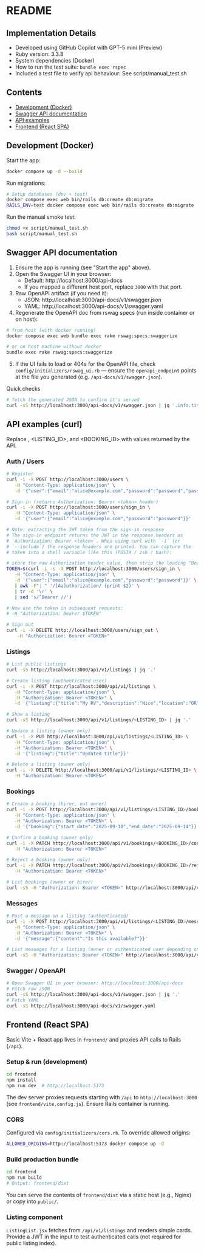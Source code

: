 # README

## Implementation Details
- Developed using GitHub Copilot with GPT-5 mini (Preview) 
- Ruby version: 3.3.8
- System dependencies (Docker)
- How to run the test suite: `bundle exec rspec`
- Included a test file to verify api behaviour: See script/manual_test.sh

## Contents
- [Development (Docker)](#development-docker)
- [Swagger API documentation](#swagger-api-documentation)
- [API examples](#api-examples-curl)
- [Frontend (React SPA)](#frontend-react-spa) 

## Development (Docker)

Start the app:
```bash
docker compose up -d --build
```

Run migrations:
```bash
# Setup databases (dev + test)
docker compose exec web bin/rails db:create db:migrate
RAILS_ENV=test docker compose exec web bin/rails db:create db:migrate
```

Run the manual smoke test:
```bash
chmod +x script/manual_test.sh
bash script/manual_test.sh
```
## Swagger API documentation

1. Ensure the app is running (see "Start the app" above).
2. Open the Swagger UI in your browser:
   - Default: http://localhost:3000/api-docs
   - If you mapped a different host port, replace `3000` with that port.
3. Raw OpenAPI artifact (if you need it):
   - JSON: http://localhost:3000/api-docs/v1/swagger.json
   - YAML: http://localhost:3000/api-docs/v1/swagger.yaml
4. Regenerate the OpenAPI doc from rswag specs (run inside container or on host):
```bash
# from host (with docker running)
docker compose exec web bundle exec rake rswag:specs:swaggerize

# or on host machine without docker
bundle exec rake rswag:specs:swaggerize
```
5. If the UI fails to load or 404s for the OpenAPI file, check `config/initializers/rswag_ui.rb` — ensure the `openapi_endpoint` points at the file you generated (e.g. `/api-docs/v1/swagger.json`).

Quick checks
```bash
# fetch the generated JSON to confirm it's served
curl -sS http://localhost:3000/api-docs/v1/swagger.json | jq '.info.title'  # requires jq
```

## API examples (curl)

Replace <TOKEN>, <LISTING_ID>, and <BOOKING_ID> with values returned by the API.

### Auth / Users
```bash
# Register
curl -i -X POST http://localhost:3000/users \
   -H "Content-Type: application/json" \
   -d '{"user":{"email":"alice@example.com","password":"password","password_confirmation":"password","name":"Alice"}}'

# Sign in (returns Authorization: Bearer <token> header)
curl -i -X POST http://localhost:3000/users/sign_in \
   -H "Content-Type: application/json" \
   -d '{"user":{"email":"alice@example.com","password":"password"}}'

# Note: extracting the JWT token from the sign-in response
# The sign-in endpoint returns the JWT in the response headers as
# `Authorization: Bearer <token>`. When using curl with `-i` (or
# `--include`) the response headers are printed. You can capture the
# token into a shell variable like this (POSIX / zsh / bash):

# store the raw Authorization header value, then strip the leading "Bearer "
TOKEN=$(curl -i -s -X POST http://localhost:3000/users/sign_in \
   -H "Content-Type: application/json" \
   -d '{"user":{"email":"alice@example.com","password":"password"}}' \
   | awk -F": " '/[Aa]uthorization/ {print $2}' \
   | tr -d '\r' \
   | sed 's/^Bearer //')

# Now use the token in subsequent requests:
# -H "Authorization: Bearer $TOKEN"

# Sign out
curl -i -X DELETE http://localhost:3000/users/sign_out \
    -H "Authorization: Bearer <TOKEN>"
```

### Listings
```bash
# List public listings
curl -sS http://localhost:3000/api/v1/listings | jq '.'

# Create listing (authenticated user)
curl -i -X POST http://localhost:3000/api/v1/listings \
   -H "Content-Type: application/json" \
   -H "Authorization: Bearer <TOKEN>" \
   -d '{"listing":{"title":"My RV","description":"Nice","location":"OR","price_per_day":100}}'

# Show a listing
curl -sS http://localhost:3000/api/v1/listings/<LISTING_ID> | jq '.'

# Update a listing (owner only)
curl -i -X PUT http://localhost:3000/api/v1/listings/<LISTING_ID> \
   -H "Content-Type: application/json" \
   -H "Authorization: Bearer <TOKEN>" \
   -d '{"listing":{"title":"Updated title"}}'

# Delete a listing (owner only)
curl -i -X DELETE http://localhost:3000/api/v1/listings/<LISTING_ID> \
   -H "Authorization: Bearer <TOKEN>"
```

### Bookings
```bash
# Create a booking (hirer, not owner)
curl -i -X POST http://localhost:3000/api/v1/listings/<LISTING_ID>/bookings \
   -H "Content-Type: application/json" \
   -H "Authorization: Bearer <TOKEN>" \
   -d '{"booking":{"start_date":"2025-09-10","end_date":"2025-09-14"}}'

# Confirm a booking (owner only)
curl -i -X PATCH http://localhost:3000/api/v1/bookings/<BOOKING_ID>/confirm \
   -H "Authorization: Bearer <TOKEN>"

# Reject a booking (owner only)
curl -i -X PATCH http://localhost:3000/api/v1/bookings/<BOOKING_ID>/reject \
   -H "Authorization: Bearer <TOKEN>"

# List bookings (owner or hirer)
curl -sS -H "Authorization: Bearer <TOKEN>" http://localhost:3000/api/v1/bookings | jq '.'
```

### Messages
```bash
# Post a message on a listing (authenticated)
curl -i -X POST http://localhost:3000/api/v1/listings/<LISTING_ID>/messages \
   -H "Content-Type: application/json" \
   -H "Authorization: Bearer <TOKEN>" \
   -d '{"message":{"content":"Is this available?"}}'

# List messages for a listing (owner or authenticated user depending on API)
curl -sS -H "Authorization: Bearer <TOKEN>" http://localhost:3000/api/v1/listings/<LISTING_ID>/messages | jq '.'
```

### Swagger / OpenAPI
```bash
# Open Swagger UI in your browser: http://localhost:3000/api-docs
# Fetch raw JSON
curl -sS http://localhost:3000/api-docs/v1/swagger.json | jq '.'
# Fetch YAML
curl -sS http://localhost:3000/api-docs/v1/swagger.yaml
```

## Frontend (React SPA)

Basic Vite + React app lives in `frontend/` and proxies API calls to Rails (`/api`).

### Setup & run (development)
```bash
cd frontend
npm install
npm run dev  # http://localhost:5173
```

The dev server proxies requests starting with `/api` to `http://localhost:3000` (see `frontend/vite.config.js`). Ensure Rails container is running.

### CORS
Configured via `config/initializers/cors.rb`. To override allowed origins:
```bash
ALLOWED_ORIGINS=http://localhost:5173 docker compose up -d
```

### Build production bundle
```bash
cd frontend
npm run build
# Output: frontend/dist
```
You can serve the contents of `frontend/dist` via a static host (e.g., Nginx) or copy into `public/`.

### Listing component
`ListingList.jsx` fetches from `/api/v1/listings` and renders simple cards. Provide a JWT in the input to test authenticated calls (not required for public listing index).



